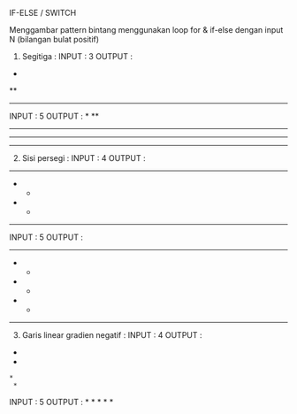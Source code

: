 IF-ELSE / SWITCH

Menggambar pattern bintang menggunakan loop for & if-else dengan input N (bilangan bulat positif)

1. Segitiga :
  INPUT : 3
  OUTPUT :
  *
  **
  ***

  INPUT : 5
  OUTPUT :
  *
  **
  ***
  ****
  *****
  
2. Sisi persegi :
  INPUT : 4
  OUTPUT :
  ****
  *  *
  *  *
  ****
  
  INPUT : 5
  OUTPUT :
  *****
  *   *
  *   *
  *   *
  *****

3. Garis linear gradien negatif :
  INPUT : 4
  OUTPUT :
  *
   *
    *
     *
     
  INPUT : 5
  OUTPUT :
  *
   *
    *
     *
      *
   
